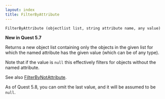```yaml
---
layout: index
title: FilterByAttribute
---
```


    FilterByAttribute (objectlist list, string attribute name, any value)

**New in Quest 5.7**    

Returns a new object list containing only the objects in the given list for which the named attribute has the given value (which can be of any type).

Note that if the value is `null` this effectively filters for objects without the named attribute.

See also [FilterByNotAttribute](filebynotattribute.html).

As of Quest 5.8, you can omit the last value, and it will be assumed to be `null`.